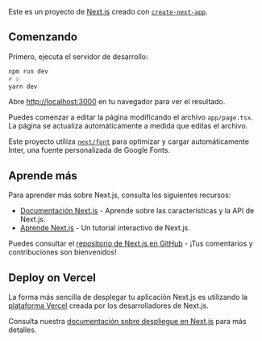 Este es un proyecto de [Next.js](https://nextjs.org/) creado con [`create-next-app`](https://github.com/vercel/next.js/tree/canary/packages/create-next-app).

## Comenzando

Primero, ejecuta el servidor de desarrollo:

```bash
npm run dev
# o
yarn dev
```

Abre [http://localhost:3000](http://localhost:3000) en tu navegador para ver el resultado.

Puedes comenzar a editar la página modificando el archivo `app/page.tsx`. La página se actualiza automáticamente a medida que editas el archivo.

Este proyecto utiliza [`next/font`](https://nextjs.org/docs/basic-features/font-optimization) para optimizar y cargar automáticamente Inter, una fuente personalizada de Google Fonts.

## Aprende más

Para aprender más sobre Next.js, consulta los siguientes recursos:

- [Documentación Next.js](https://nextjs.org/docs) - Aprende sobre las características y la API de Next.js.
- [Aprende Next.js](https://nextjs.org/learn) - Un tutorial interactivo de Next.js.

Puedes consultar el [repositorio de Next.js en GitHub](https://github.com/vercel/next.js/) - ¡Tus comentarios y contribuciones son bienvenidos!

## Deploy on Vercel

La forma más sencilla de desplegar tu aplicación Next.js es utilizando la [plataforma Vercel](https://vercel.com/new?utm_medium=default-template&filter=next.js&utm_source=create-next-app&utm_campaign=create-next-app-readme) creada por los desarrolladores de Next.js.

Consulta nuestra [documentación sobre despliegue en Next.js](https://nextjs.org/docs/deployment) para más detalles.
